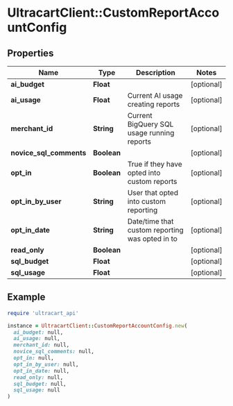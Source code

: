 # UltracartClient::CustomReportAccountConfig

## Properties

| Name | Type | Description | Notes |
| ---- | ---- | ----------- | ----- |
| **ai_budget** | **Float** |  | [optional] |
| **ai_usage** | **Float** | Current AI usage creating reports | [optional] |
| **merchant_id** | **String** | Current BigQuery SQL usage running reports | [optional] |
| **novice_sql_comments** | **Boolean** |  | [optional] |
| **opt_in** | **Boolean** | True if they have opted into custom reports | [optional] |
| **opt_in_by_user** | **String** | User that opted into custom reporting | [optional] |
| **opt_in_date** | **String** | Date/time that custom reporting was opted in to | [optional] |
| **read_only** | **Boolean** |  | [optional] |
| **sql_budget** | **Float** |  | [optional] |
| **sql_usage** | **Float** |  | [optional] |

## Example

```ruby
require 'ultracart_api'

instance = UltracartClient::CustomReportAccountConfig.new(
  ai_budget: null,
  ai_usage: null,
  merchant_id: null,
  novice_sql_comments: null,
  opt_in: null,
  opt_in_by_user: null,
  opt_in_date: null,
  read_only: null,
  sql_budget: null,
  sql_usage: null
)
```


